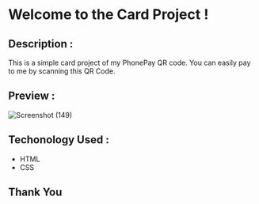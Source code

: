 # Welcome to the Card Project !

## Description :
This is a simple card project of my PhonePay QR code. You can easily pay to me by scanning this QR Code. 


## Preview :

![Screenshot (149)](https://github.com/raviranjan0/Cards/assets/100368738/c845d953-29c5-49b5-bc4e-dd2f35d3a18a)


## Techonology Used :
- HTML
- CSS

## Thank You 
